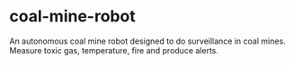 # coal-mine-robot
An autonomous coal mine robot designed to do surveillance in coal mines.  Measure toxic gas, temperature, fire and produce alerts.
